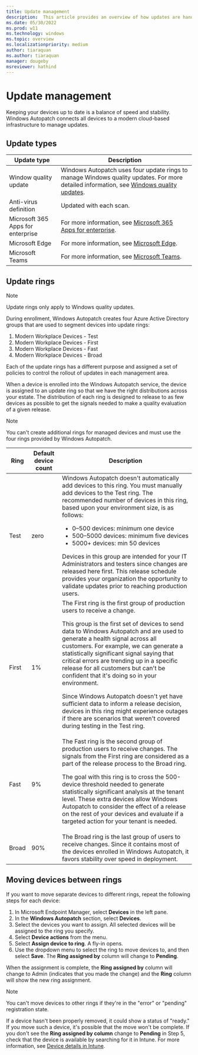 ```yaml
---
title: Update management
description:  This article provides an overview of how updates are handled in Autopatch
ms.date: 05/30/2022
ms.prod: w11
ms.technology: windows
ms.topic: overview
ms.localizationpriority: medium
author: tiaraquan
ms.author: tiaraquan
manager: dougeby
msreviewer: hathind
---
```


# Update management

Keeping your devices up to date is a balance of speed and stability. Windows Autopatch connects all devices to a modern cloud-based infrastructure to manage updates.

## Update types

| Update type | Description |
| ----- | ----- |
| Window quality update | Windows Autopatch uses four update rings to manage Windows quality updates. For more detailed information, see [Windows quality updates](../operate/windows-autopatch-wqu-overview.md). |
| Anti-virus definition | Updated with each scan. |
| Microsoft 365 Apps for enterprise | For more information, see [Microsoft 365 Apps for enterprise](windows-autopatch-microsoft-365-apps-enterprise.md). |
| Microsoft Edge | For more information, see [Microsoft Edge](../operate/windows-autopatch-edge.md). |
| Microsoft Teams | For more information, see [Microsoft Teams](../operate/windows-autopatch-teams.md). |

## Update rings

> [!NOTE]
> Update rings only apply to Windows quality updates.

During enrollment, Windows Autopatch creates four Azure Active Directory groups that are used to segment devices into update rings:

1. Modern Workplace Devices - Test
2. Modern Workplace Devices - First
3. Modern Workplace Devices - Fast
4. Modern Workplace Devices - Broad

Each of the update rings has a different purpose and assigned a set of policies to control the rollout of updates in each management area.

When a device is enrolled into the Windows Autopatch service, the device is assigned to an update ring so that we have the right distributions across your estate. The distribution of each ring is designed to release to as few devices as possible to get the signals needed to make a quality evaluation of a given release.

> [!NOTE]
> You can't create additional rings for managed devices and must use the four rings provided by Windows Autopatch.

| Ring | Default device count | Description
| ----- | ----- | ----- |
| Test | zero | Windows Autopatch doesn't automatically add devices to this ring. You must manually add devices to the Test ring. The recommended number of devices in this ring, based upon your environment size, is as follows: <br><ul><li>0–500 devices: minimum one device</li><li>500–5000 devices: minimum five devices</li><li>5000+ devices: min 50 devices</li></ul>Devices in this group are intended for your IT Administrators and testers since changes are released here first. This release schedule provides your organization the opportunity to validate updates prior to reaching production users. |
| First |  1% | The First ring is the first group of production users to receive a change.<p><p>This group is the first set of devices to send data to Windows Autopatch and are used to generate a health signal across all customers. For example, we can generate a statistically significant signal saying that critical errors are trending up in a specific release for all customers but can't be confident that it's doing so in your environment.<p><p>Since Windows Autopatch doesn't yet have sufficient data to inform a release decision, devices in this ring might experience outages if there are scenarios that weren't covered during testing in the Test ring.|
| Fast | 9% | The Fast ring is the second group of production users to receive changes. The signals from the First ring are considered as a part of  the release process to the Broad ring.<p><p>The goal with this ring is to cross the 500-device threshold needed to generate statistically significant analysis at the tenant level. These extra devices allow Windows Autopatch to consider the effect of a release on the rest of your devices and evaluate if a targeted action for your tenant is needed.</p> |
| Broad | 90% | The Broad ring is the last group of users to receive changes. Since it contains most of the devices enrolled in Windows Autopatch, it favors stability over speed in deployment.|

## Moving devices between rings

If you want to move separate devices to different rings, repeat the following steps for each device:

1. In Microsoft Endpoint Manager, select **Devices** in the left pane.
2. In the **Windows Autopatch** section, select **Devices**.
3. Select the devices you want to assign. All selected devices will be assigned to the ring you specify.
4. Select **Device actions** from the menu.
5. Select **Assign device to ring**. A fly-in opens.
6. Use the dropdown menu to select the ring to move devices to, and then select **Save**. The **Ring assigned by** column will change to **Pending**.

When the assignment is complete, the **Ring assigned by** column will change to Admin (indicates that you made the change) and the **Ring** column will show the new ring assignment.

> [!NOTE]
> You can't move devices to other rings if they're in the "error" or "pending" registration state.<p>If a device hasn't been properly removed, it could show a status of "ready." If you move such a device, it's possible that the move won't be complete. If you don't see the **Ring assigned by column** change to **Pending** in Step 5, check that the device is available by searching for it in Intune. For more information, see [Device details in Intune](/mem/intune/remote-actions/device-inventory).

